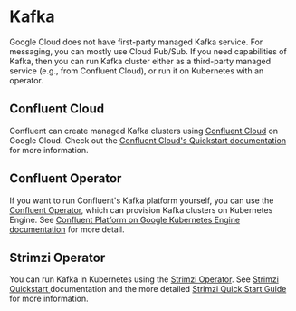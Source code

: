# Kafka

Google Cloud does not have first-party managed Kafka service. For messaging, you can mostly use Cloud Pub/Sub. If you need capabilities of Kafka, then you can run Kafka cluster either as a third-party managed service \(e.g., from Confluent Cloud\), or run it on Kubernetes with an operator.

## Confluent Cloud

Confluent can create managed Kafka clusters using [Confluent Cloud](https://www.confluent.io/confluent-cloud/) on Google Cloud. Check out the [Confluent Cloud's Quickstart documentation](https://docs.confluent.io/current/quickstart/cloud-quickstart/index.html) for more information.

## Confluent Operator

If you want to run Confluent's Kafka platform yourself, you can use the [Confluent Operator](https://docs.confluent.io/current/installation/operator/index.html), which can provision Kafka clusters on Kubernetes Engine. See [Confluent Platform on Google Kubernetes Engine documentation](https://docs.confluent.io/current/tutorials/examples/kubernetes/gke-base/docs/index.html#quickstart-demos-operator-gke) for more detail.

## Strimzi Operator

You can run Kafka in Kubernetes using the [Strimzi Operator](https://strimzi.io). See [Strimzi Quickstart ](https://strimzi.io/quickstarts/)documentation and the more detailed [Strimzi Quick Start Guide](https://strimzi.io/docs/operators/latest/quickstart.html) for more information.  

